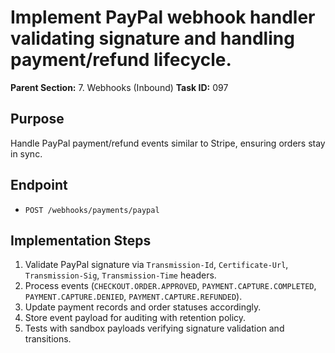 # Implement PayPal webhook handler validating signature and handling payment/refund lifecycle.

**Parent Section:** 7. Webhooks (Inbound)
**Task ID:** 097

## Purpose
Handle PayPal payment/refund events similar to Stripe, ensuring orders stay in sync.

## Endpoint
- `POST /webhooks/payments/paypal`

## Implementation Steps
1. Validate PayPal signature via `Transmission-Id`, `Certificate-Url`, `Transmission-Sig`, `Transmission-Time` headers.
2. Process events (`CHECKOUT.ORDER.APPROVED`, `PAYMENT.CAPTURE.COMPLETED`, `PAYMENT.CAPTURE.DENIED`, `PAYMENT.CAPTURE.REFUNDED`).
3. Update payment records and order statuses accordingly.
4. Store event payload for auditing with retention policy.
5. Tests with sandbox payloads verifying signature validation and transitions.
